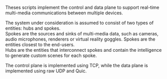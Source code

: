 Theses scripts implement the control and data plane to support real-time multi-media communications between multiple devices. 

The system under consideration is assumed to consist of two types of entities: hubs and spokes.  
Spokes are the sources and sinks of multi-media data, such as cameras, audio microphones, renderers or virtual reality goggles. Spokes are the entities closest to the end-users.  
Hubs are the entities that interconnect spokes and contain the intelligence to generate custom scenes for each spoke.  

The control plane is implemented using TCP, while the data plane is implemented using raw UDP and Quic.
